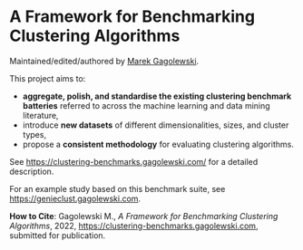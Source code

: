 # A Framework for Benchmarking Clustering Algorithms

Maintained/edited/authored by [Marek Gagolewski](https://www.gagolewski.com).

This project aims to:

* **aggregate, polish, and standardise the existing clustering benchmark
    batteries** referred to across the machine learning and data mining
    literature,
* introduce **new datasets** of different dimensionalities,
    sizes, and cluster types,
* propose a **consistent methodology** for evaluating clustering algorithms.

See <https://clustering-benchmarks.gagolewski.com/> for a detailed description.

For an example study based on this benchmark suite,
see <https://genieclust.gagolewski.com>.


**How to Cite**:
Gagolewski M., *A Framework for Benchmarking Clustering Algorithms*, 2022,
<https://clustering-benchmarks.gagolewski.com>, submitted for publication.
